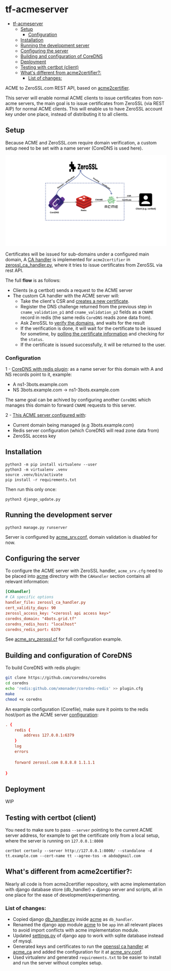 # tf-acmeserver
- [tf-acmeserver](#tf-acmeserver)
  - [Setup](#setup)
    - [Configuration](#configuration)
  - [Installation](#installation)
  - [Running the development server](#running-the-development-server)
  - [Configuring the server](#configuring-the-server)
  - [Building and configuration of CoreDNS](#building-and-configuration-of-coredns)
  - [Deployment](#deployment)
  - [Testing with certbot (client)](#testing-with-certbot-client)
  - [What's different from acme2certifier?:](#whats-different-from-acme2certifier)
    - [List of changes:](#list-of-changes)


ACME to ZeroSSL.com REST API, based on [acme2certifier](https://github.com/grindsa/acme2certifier).

This server will enable normal ACME clients to issue certificates from non-acme servers, the main goal is to issue certificates from ZeroSSL (via REST AIP) for normal ACME clients. This will enable us to have ZeroSSL account key under one place, instead of distributing it to all clients.

## Setup

Because ACME and ZeroSSL.com require domain verification, a custom setup need to be set with a name server (CoreDNS is used here).

![diagram](diagram/block.png)

Certificates will be issued for sub-domains under a configured main domain, A [CA handler](https://github.com/grindsa/acme2certifier/blob/master/docs/ca_handler.md) is implemented for `acme2certifier` in [zerossl_ca_handler.py](zerossl_ca_handler.py), where it tries to issue certificates from ZeroSSL via rest API.

The full **flow** is as follows:

* Clients (e.g certbot) sends a request to the ACME server
* The custom CA handler with the ACME server will:
  * Take the client's CSR and [creates a new certificate](https://zerossl.com/documentation/api/create-certificate/).
  * Register the DNS challenge returned from the previous step in `cname_validation_p1` and `cname_validation_p2` fields as a `CNAME` record in redis (the same redis `CoreDNS` reads zone data from).
  * Ask ZeroSSL to [verify the domains](https://zerossl.com/documentation/api/verify-domains/), and waits for the result
  * If the verification is done, it will wait for the certificate to be issued for sometime, by [polling the certificate information](https://zerossl.com/documentation/api/get-certificate/) and checking for the `status`.
  * If the certificate is issued successfully, it will be returned to the user.

### Configuration

1 - [CoreDNS with redis plugin](#building-and-configuration-of-coredns): as a name server for this domain with A and NS records point to it, example:
  * A ns1-3bots.example.com
  * NS 3bots.example.com -> ns1-3bots.example.com

 The same goal can be achived by configuring another `CoreDNS` which manages this domain to forward `CNAME` requests to this server.

2 - [This ACME server configured with](#configuring-the-server):
  * Current domain being managed (e.g 3bots.example.com)
  * Redis server configuration (which CoreDNS will read zone data from)
  * ZeroSSL access key


## Installation

```
python3 -m pip install virtualenv --user
python3 -m virtualenv .venv
source .venv/bin/activate
pip install -r requirements.txt
```

Then run this only once:

```
python3 django_update.py
```

## Running the development server

```
python3 manage.py runserver
```

Server is configured by [acme_srv.conf](/acme/acme_srv.cfg), domain validation is disabled for now.

## Configuring the server

To configure the ACME server with ZeroSSL handler, `acme_srv.cfg` need to be placed into [acme](/acme) directory with the `CAHandler` section contains all relevant information:

```conf
[CAhandler]
# CA specific options
handler_file: zerossl_ca_handler.py
cert_validity_days: 90
zerossl_access_key: "<zerossl api access key>"
coredns_domain: "4bots.grid.tf"
coredns_redis_host: "localhost"
coredns_redis_port: 6379
```

See [acme_srv_zerossl.cf](/config/acme_srv.zerossl.cfg) for full configuration example.


## Building and configuration of CoreDNS

To build CoreDNS with redis plugin:

```bash
git clone https://github.com/coredns/coredns
cd coredns
echo 'redis:github.com/xmonader/coredns-redis' >> plugin.cfg
make
chmod +x coredns
```

An example configuration (Corefile), make sure it points to the redis host/port as the ACME server [configuration](#configuring-the-server):

```conf
. {
    redis {
        address 127.0.0.1:6379
    }
    log
    errors

    forward zerossl.com 8.8.8.8 1.1.1.1

}
```

## Deployment

WIP

## Testing with certbot (client)

You need to make sure to pass `--server` pointing to the current ACME server address, for example to get the certificate only from a local setup, where the server is running on `127.0.0.1:8000`

```
certbot certonly --server http://127.0.0.1:8000/ --standalone -d tt.example.com --cert-name tt --agree-tos -m abdo@gmail.com
```


## What's different from acme2certifier?:

Nearly all code is from acme2certifier repository, with acme implementation with django database store (db_handler)  + django server and scripts, all in one place for the ease of development/experimenting.

### List of changes:

* Copied django [db_handler.py](https://github.com/grindsa/acme2certifier/blob/master/examples/db_handler/django_handler.py) inside [acme](/acme) as `db_handler`.
* Renamed the django app module [acme](https://github.com/grindsa/acme2certifier/tree/master/examples/django/acme) to be `app` inn all relevant places to avoid import conflicts with acme implementation module.
* Updated [settings.py](/acme2certifier/settings.py) of django app to work with sqlite database instead of mysql.
* Generated keys and certificates to run the [openssl ca handler](https://github.com/grindsa/acme2certifier/blob/master/docs/openssl.md) at [acme_ca](/acme_ca) and added the configuration for it at [acme_srv.conf](/acme/acme_srv.cfg#L20).
* Used virtualenv and generated `requirements.txt` to be easier to install and run the server without complex setup.
